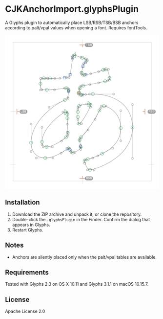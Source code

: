 # CJKAnchorImport.glyphsPlugin

A Glyphs plugin to automatically place LSB/RSB/TSB/BSB anchors according to palt/vpal values when opening a font. Requires fontTools.

![](CJKAnchorImport.png)

## Installation

1. Download the ZIP archive and unpack it, or clone the repository.
2. Double-click the `.glyphsPlugin` in the Finder. Confirm the dialog that appears in Glyphs.
3. Restart Glyphs.

## Notes

* Anchors are silently placed only when the palt/vpal tables are available.

## Requirements

Tested with Glyphs 2.3 on OS X 10.11 and Glyphs 3.1.1 on macOS 10.15.7.

## License

Apache License 2.0
